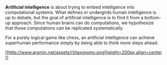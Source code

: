 **Artificial intelligence** is about trying to embed intelligence into computational systems. What defines or undergirds human intelligence is up to debate, but the goal of artificial intelligence is to find it from a bottom-up approach. Since human brains can do computations, we hypothesize that those computations can be replicated systematically.

For a purely logical game like chess, an artificial intelligence can achieve superhuman performance simply by being able to think more steps ahead.

[[http://www.argmin.net/assets/rl/taxonomy.png|height=200px,align=center]]